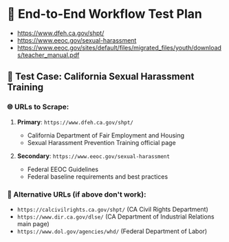# 🧪 End-to-End Workflow Test Plan

   - https://www.dfeh.ca.gov/shpt/
   - https://www.eeoc.gov/sexual-harassment
   - https://www.eeoc.gov/sites/default/files/migrated_files/youth/downloads/teacher_manual.pdf

## 📍 Test Case: California Sexual Harassment Training

### 🌐 URLs to Scrape:
1. **Primary**: `https://www.dfeh.ca.gov/shpt/`
   - California Department of Fair Employment and Housing
   - Sexual Harassment Prevention Training official page

2. **Secondary**: `https://www.eeoc.gov/sexual-harassment`
   - Federal EEOC Guidelines
   - Federal baseline requirements and best practices

### 🔄 Alternative URLs (if above don't work):
- `https://calcivilrights.ca.gov/shpt/` (CA Civil Rights Department)
- `https://www.dir.ca.gov/dlse/` (CA Department of Industrial Relations main page)
- `https://www.dol.gov/agencies/whd/` (Federal Department of Labor)

